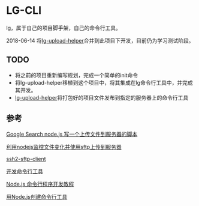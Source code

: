 # LG-CLI
lg，属于自己的项目脚手架，自己的命令行工具。

2018-06-14 将[lg-upload-helper](https://github.com/luogao/lg-upload-helper)合并到此项目下开发，目前仍为学习测试阶段。

## TODO 
- 将之前的项目重新编写规划，完成一个简单的init命令
- 将lg-upload-helper移植到这个项目中，将其集成在lg命令行工具中，并完成其开发。
- [lg-upload-helper](https://github.com/luogao/lg-upload-helper)将打包好的项目文件发布到指定的服务器上的命令行工具

## 参考
[Google Search node.js 写一个上传文件到服务器的脚本](https://www.google.com/search?q=node.js+%E5%86%99%E4%B8%80%E4%B8%AA%E4%B8%8A%E4%BC%A0%E6%96%87%E4%BB%B6%E5%88%B0%E6%9C%8D%E5%8A%A1%E5%99%A8%E7%9A%84%E8%84%9A%E6%9C%AC&oq=node.js+%E5%86%99%E4%B8%80%E4%B8%AA%E4%B8%8A%E4%BC%A0%E6%96%87%E4%BB%B6%E5%88%B0%E6%9C%8D%E5%8A%A1%E5%99%A8%E7%9A%84%E8%84%9A%E6%9C%AC&aqs=chrome..69i57.17626j0j7&sourceid=chrome&ie=UTF-8)

[利用nodejs监控文件变化并使用sftp上传到服务器](https://www.jb51.net/article/105991.htm)

[ssh2-sftp-client](https://www.npmjs.com/package/ssh2-sftp-client)

[开发命令行工具](https://sfantasy.gitbooks.io/node-in-action/content/zh/cli/)

[Node.js 命令行程序开发教程](http://www.ruanyifeng.com/blog/2015/05/command-line-with-node.html)

[用Node.js创建命令行工具](http://www.html-js.com/article/A-day-to-learn-JavaScript-create-commandline-tools-with-Nodejs)